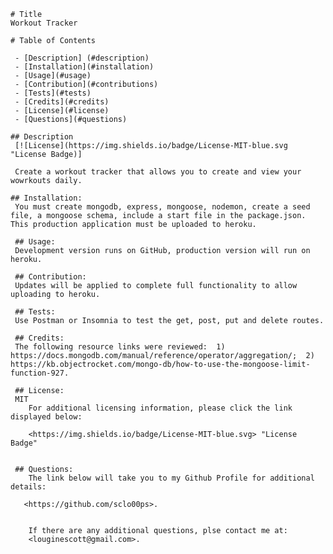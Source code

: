 

    # Title 
    Workout Tracker

    # Table of Contents

     - [Description] (#description)
     - [Installation](#installation)
     - [Usage](#usage)
     - [Contribution](#contributions)
     - [Tests](#tests)
     - [Credits](#credits)
     - [License](#license)
     - [Questions](#questions)

    ## Description
     [![License](https://img.shields.io/badge/License-MIT-blue.svg "License Badge)]

     Create a workout tracker that allows you to create and view your wowrkouts daily.

    ## Installation:
     You must create mongodb, express, mongoose, nodemon, create a seed file, a mongoose schema, include a start file in the package.json.  This production application must be uploaded to heroku.

     ## Usage:
     Development version runs on GitHub, production version will run on heroku.

     ## Contribution:
     Updates will be applied to complete full functionality to allow uploading to heroku.

     ## Tests:
     Use Postman or Insomnia to test the get, post, put and delete routes.

     ## Credits:
     The following resource links were reviewed:  1)  https://docs.mongodb.com/manual/reference/operator/aggregation/;  2) https://kb.objectrocket.com/mongo-db/how-to-use-the-mongoose-limit-function-927.
     
     ## License:
     MIT
        For additional licensing information, please click the link displayed below:

        <https://img.shields.io/badge/License-MIT-blue.svg> "License Badge"

        
     ## Questions:
        The link below will take you to my Github Profile for additional details:

       <https://github.com/sclo00ps>.
      
    
        If there are any additional questions, plse contact me at:  
        <louginescott@gmail.com>.

    